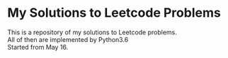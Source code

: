 My Solutions to Leetcode Problems
====
This is a repository of my solutions to Leetcode problems.  
All of then are implemented by Python3.6  
Started from May 16.


